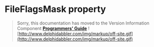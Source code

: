 # FileFlagsMask property #

> Sorry, this documentation has moved to the Version Information Component **[Programmers' Guide](http://wiki.delphidabbler.com/index.php/Docs/TPJVersionInfoFileFlagsMask)** ![http://www.delphidabbler.com/img/markup/off-site.gif](http://www.delphidabbler.com/img/markup/off-site.gif)
